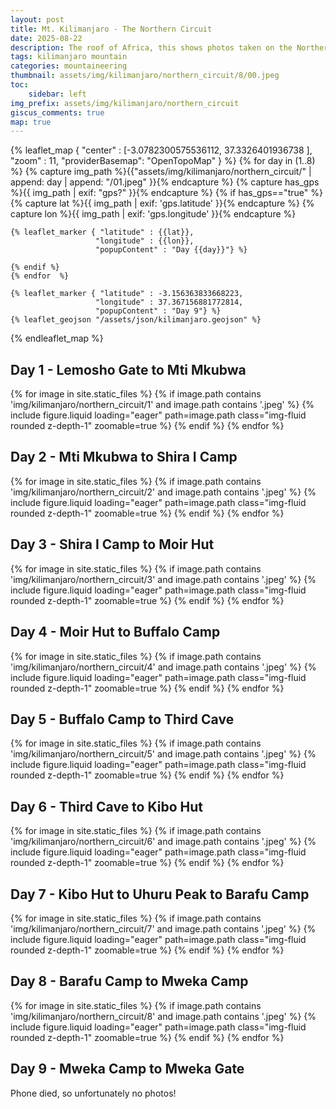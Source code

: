 ```yaml
---
layout: post
title: Mt. Kilimanjaro - The Northern Circuit
date: 2025-08-22
description: The roof of Africa, this shows photos taken on the Northern Circuit route.
tags: kilimanjaro mountain
categories: mountaineering
thumbnail: assets/img/kilimanjaro/northern_circuit/8/00.jpeg
toc:
    sidebar: left
img_prefix: assets/img/kilimanjaro/northern_circuit
giscus_comments: true
map: true
---
```



 {% leaflet_map { "center" : [-3.0782300575536112,
            37.3326401936738
          ], "zoom" : 11,
                 "providerBasemap": "OpenTopoMap" } %}
    {% for day in (1..8) %}
    {% capture img_path %}{{"assets/img/kilimanjaro/northern_circuit/" | append: day | append: "/01.jpeg" }}{% endcapture %}
    {% capture has_gps %}{{ img_path | exif: "gps?" }}{% endcapture %}
    {% if has_gps=="true" %}
    {% capture lat %}{{ img_path | exif: 'gps.latitude' }}{% endcapture %}
    {% capture lon %}{{ img_path | exif: 'gps.longitude' }}{% endcapture %}
    
    {% leaflet_marker { "latitude" : {{lat}},
                       "longitude" : {{lon}},
                       "popupContent" : "Day {{day}}"} %}
                       
    {% endif %}
    {% endfor  %}

    {% leaflet_marker { "latitude" : -3.156363833668223,
                       "longitude" : 37.367156881772814,
                       "popupContent" : "Day 9"} %}
    {% leaflet_geojson "/assets/json/kilimanjaro.geojson" %}
{% endleaflet_map %} 

## Day 1 - Lemosho Gate to Mti Mkubwa
{% for image in site.static_files %}
    {% if image.path contains 'img/kilimanjaro/northern_circuit/1' and image.path contains '.jpeg' %}
        {% include figure.liquid loading="eager" path=image.path class="img-fluid rounded z-depth-1" zoomable=true %}
    {% endif %}
{% endfor %}

## Day 2 - Mti Mkubwa to Shira I Camp
{% for image in site.static_files %}
    {% if image.path contains 'img/kilimanjaro/northern_circuit/2' and image.path contains '.jpeg' %}
        {% include figure.liquid loading="eager" path=image.path class="img-fluid rounded z-depth-1" zoomable=true %}
    {% endif %}
{% endfor %}

## Day 3 - Shira I Camp to Moir Hut
{% for image in site.static_files %}
    {% if image.path contains 'img/kilimanjaro/northern_circuit/3' and image.path contains '.jpeg' %}
        {% include figure.liquid loading="eager" path=image.path class="img-fluid rounded z-depth-1" zoomable=true %}
    {% endif %}
{% endfor %}

## Day 4 - Moir Hut to Buffalo Camp
{% for image in site.static_files %}
    {% if image.path contains 'img/kilimanjaro/northern_circuit/4' and image.path contains '.jpeg' %}
        {% include figure.liquid loading="eager" path=image.path class="img-fluid rounded z-depth-1" zoomable=true %}
    {% endif %}
{% endfor %}

## Day 5 - Buffalo Camp to Third Cave
{% for image in site.static_files %}
    {% if image.path contains 'img/kilimanjaro/northern_circuit/5' and image.path contains '.jpeg' %}
        {% include figure.liquid loading="eager" path=image.path class="img-fluid rounded z-depth-1" zoomable=true %}
    {% endif %}
{% endfor %}

## Day 6 - Third Cave to Kibo Hut
{% for image in site.static_files %}
    {% if image.path contains 'img/kilimanjaro/northern_circuit/6' and image.path contains '.jpeg' %}
        {% include figure.liquid loading="eager" path=image.path class="img-fluid rounded z-depth-1" zoomable=true %}
    {% endif %}
{% endfor %}

## Day 7 - Kibo Hut to Uhuru Peak to Barafu Camp
{% for image in site.static_files %}
    {% if image.path contains 'img/kilimanjaro/northern_circuit/7' and image.path contains '.jpeg' %}
        {% include figure.liquid loading="eager" path=image.path class="img-fluid rounded z-depth-1" zoomable=true %}
    {% endif %}
{% endfor %}

## Day 8 - Barafu Camp to Mweka Camp
{% for image in site.static_files %}
    {% if image.path contains 'img/kilimanjaro/northern_circuit/8' and image.path contains '.jpeg' %}
        {% include figure.liquid loading="eager" path=image.path class="img-fluid rounded z-depth-1" zoomable=true %}
    {% endif %}
{% endfor %}

## Day 9 - Mweka Camp to Mweka Gate

Phone died, so unfortunately no photos! 
